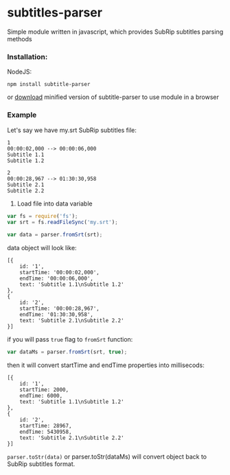 subtitles-parser
===============
Simple module written in javascript, which provides SubRip subtitles parsing methods


### Installation:

NodeJS:

    npm install subtitle-parser

or [download](https://github.com/bazh/subtitle-parser/raw/master/index.js) minified version of subtitle-parser to use module in a browser


### Example

Let's say we have my.srt SubRip subtitles file:

    1
    00:00:02,000 --> 00:00:06,000
    Subtitle 1.1
    Subtitle 1.2

    2
    00:00:28,967 --> 01:30:30,958
    Subtitle 2.1
    Subtitle 2.2


1. Load file into data variable

```js   
var fs = require('fs');
var srt = fs.readFileSync('my.srt');

var data = parser.fromSrt(srt);
```

data object will look like:

    [{
        id: '1',
        startTime: '00:00:02,000',
        endTime: '00:00:06,000',
        text: 'Subtitle 1.1\nSubtitle 1.2' 
    },
    {
        id: '2',
        startTime: '00:00:28,967',
        endTime: '01:30:30,958',
        text: 'Subtitle 2.1\nSubtitle 2.2'
    }]

if you will pass `true` flag to `fromSrt` function:

```js
var dataMs = parser.fromSrt(srt, true);
```

then it will convert startTime and endTime properties into millisecods:

    [{
        id: '1',
        startTime: 2000,
        endTime: 6000,
        text: 'Subtitle 1.1\nSubtitle 1.2' 
    },
    {
        id: '2',
        startTime: 28967,
        endTime: 5430958,
        text: 'Subtitle 2.1\nSubtitle 2.2'
    }]


`parser.toStr(data)` or parser.toStr(dataMs) will convert object back to SubRip subtitles format.
